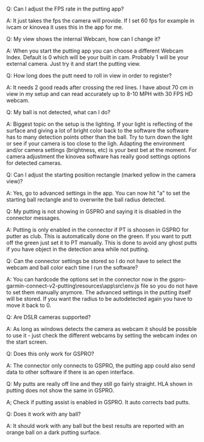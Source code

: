 Q: Can I adjust the FPS rate in the putting app?

A: It just takes the fps the camera will provide. If I set 60 fps for example in ivcam or kinovea it uses this in the app for me.


Q: My view shows the internal Webcam, how can I change it?

A: When you start the putting app you can choose a different Webcam Index. Default is 0 which will be your built in cam. Probably 1 will be your external camera. Just try it and start the putting view.


Q: How long does the putt need to roll in view in order to register?

A: It needs 2 good reads after crossing the red lines. I have about 70 cm in view in my setup and can read accurately up to 8-10 MPH with 30 FPS HD webcam.


Q: My ball is not detected, what can I do?

A: Biggest topic on the setup is the lighting. If your light is reflecting of the surface and giving a lot of bright color back to the software the software has to many detection points other than the ball. Try to turn down the light or see if your camera is too close to the ligh. Adapting the environment and/or camera settings (brightness, etc) is your best bet at the moment. For camera adjustment the kinovea software has really good settings options for detected cameras.


Q: Can I adjust the starting position rectangle (marked yellow in the camera view)?

A: Yes, go to advanced settings in the app. You can now hit "a" to set the starting ball rectangle and to overwrite the ball radius detected.


Q: My putting is not showing in GSPRO and saying it is disabled in the connector messages.

A: Putting is only enabled in the connector if PT is shoosen in GSPRO for putter as club. This is automatically done on the green. If you want to putt off the green just set it to PT manually. This is done to avoid any ghost putts if you have object in the detection area while not putting.


Q: Can the connector settings be stored so I do not have to select the webcam and ball color each time I run the software?

A: You can hardcode the options set in the connector now in the gspro-garmin-connect-v2-putting\resources\app\src\env.js file so you do not have to set them manually anymore. The advanced settings in the putting itself will be stored. If you want the radius to be autodetected again you have to move it back to 0.


Q: Are DSLR cameras supported?

A: As long as windows detects the camera as webcam it should be possible to use it - just check the different webcams by setting the webcam index on the start screen.


Q: Does this only work for GSPRO?

A: The connector only connects to GSPRO, the putting app could also send data to other software if there is an open interface.


Q: My putts are really off line and they still go fairly straight. HLA shown in putting does not show the same in GSPRO.

A; Check if putting assist is enabled in GSPRO. It auto corrects bad putts.


Q: Does it work with any ball?

A: It should work with any ball but the best results are reported with an orange ball on a dark putting surface.
